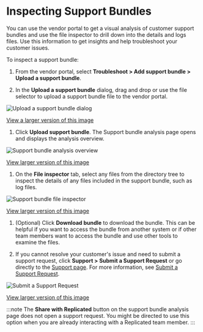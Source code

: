 # Inspecting Support Bundles

You can use the vendor portal to get a visual analysis of customer support bundles and use the file inspector to drill down into the details and logs files. Use this information to get insights and help troubleshoot your customer issues.

To inspect a support bundle:

1. From the vendor portal, select **Troubleshoot > Add support bundle > Upload a support bundle**.

1. In the **Upload a support bundle** dialog, drag and drop or use the file selector to upload a support bundle file to the vendor portal.

  ![Upload a support bundle dialog](/images/support-bundle-analyze.png)

  [View a larger version of this image](/images/support-bundle-analyze.png)

1. Click **Upload support bundle**.
  The Support bundle analysis page opens and displays the analysis overview.

  ![Support bundle analysis overview](/images/support-bundle-analysis-overview.png)

  [View larger version of this image](/images/support-bundle-analysis-overview.png)

1. On the **File inspector** tab, select any files from the directory tree to inspect the details of any files included in the support bundle, such as log files.

  ![Support bundle file inspector](/images/support-bundle-file-inspector.png)

  [View larger version of this image](/images/support-bundle-file-inspector.png)

1. (Optional) Click **Download bundle** to download the bundle. This can be helpful if you want to access the bundle from another system or if other team members want to access the bundle and use other tools to examine the files.

1. If you cannot resolve your customer's issue and need to submit a support request, click **Support > Submit a Support Request** or go directly to the [Support page](https://vendor.replicated.com/support). For more information, see [Submit a Support Request](support-submit-request).

  ![Submit a Support Request](/images/support.png)

  [View larger version of this image](/images/support.png)

  :::note
  The **Share with Replicated** button on the support bundle analysis page does not open a support request. You might be directed to use this option when you are already interacting with a Replicated team member.
  :::
